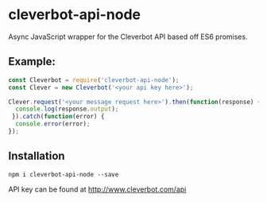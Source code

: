 # cleverbot-api-node
Async JavaScript wrapper for the Cleverbot API based off ES6 promises. 

## Example:
```javascript
const Cleverbot = require('cleverbot-api-node');
const Clever = new Cleverbot('<your api key here>');

Clever.request('<your message request here>').then(function(response) {
  console.log(response.output);
 }).catch(function(error) {
  console.error(error);
});
```

## Installation
```
npm i cleverbot-api-node --save
```

API key can be found at <http://www.cleverbot.com/api>

